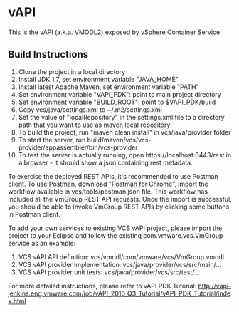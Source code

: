 # vAPI
This is the vAPI (a.k.a. VMODL2) exposed by vSphere Container Service.

## Build Instructions
1. Clone the project in a local directory
2. Install JDK 1.7, set environment variable "JAVA_HOME"
3. Install latest Apache Maven, set environment variable "PATH"
4. Set environment variable "VAPI_PDK": point to main project directory
5. Set environment variable "BUILD_ROOT": point to $VAPI_PDK/build
6. Copy vcs/java/settings.xml to ~/.m2/settings.xml
7. Set the value of "localRepository" in the settings.xml file to a directory path that you want to use as maven local repository
8. To build the project, run "maven clean install" in vcs/java/provider folder
9. To start the server, run build/maven/vcs/vcs-provider/appassembler/bin/vcs-provider
10. To test the server is actually running, open https://localhost:8443/rest in a browser - it should show a json containing rest metadata.

To exercise the deployed REST APIs, it's recommended to use Postman client. To use Postman, download "Postman for Chrome", import the workflow available in vcs/tools/postman.json file. This workflow has included all the VmGroup REST API requests. Once the import is successful, you should be able to invoke VmGroup REST APIs by clicking some buttons in Postman client.

To add your own services to existing VCS vAPI project, please import the project to your Eclipse and follow the existing com.vmware.vcs.VmGroup service as an example:
1. VCS vAPI API definition: vcs/vmodl/com/vmware/vcs/VmGroup.vmodl
2. VCS vAPI provider implementation: vcs/java/provider/vcs/src/main/...
2. VCS vAPI provider unit tests: vcs/java/provider/vcs/src/test/...

For more detailed instructions, please refer to vAPI PDK Tutorial: http://vapi-jenkins.eng.vmware.com/job/vAPI_2016_Q3_Tutorial/vAPI_PDK_Tutorial/index.html
